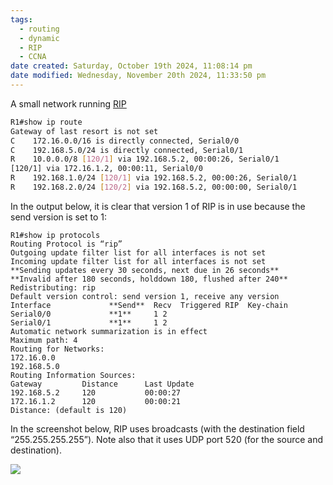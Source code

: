 ```yaml
---
tags:
  - routing
  - dynamic
  - RIP
  - CCNA
date created: Saturday, October 19th 2024, 11:08:14 pm
date modified: Wednesday, November 20th 2024, 11:33:50 pm
---
```


A small network running [RIP](RIP.md) 

``` bash
R1#show ip route
Gateway of last resort is not set
C    172.16.0.0/16 is directly connected, Serial0/0
C    192.168.5.0/24 is directly connected, Serial0/1
R    10.0.0.0/8 [120/1] via 192.168.5.2, 00:00:26, Serial0/1
[120/1] via 172.16.1.2, 00:00:11, Serial0/0
R    192.168.1.0/24 [120/1] via 192.168.5.2, 00:00:26, Serial0/1
R    192.168.2.0/24 [120/2] via 192.168.5.2, 00:00:00, Serial0/1

```


In the output below, it is clear that version 1 of RIP is in use because the send version is set to 1:
```
R1#show ip protocols
Routing Protocol is “rip”
Outgoing update filter list for all interfaces is not set
Incoming update filter list for all interfaces is not set
**Sending updates every 30 seconds, next due in 26 seconds**
**Invalid after 180 seconds, holddown 180, flushed after 240**
Redistributing: rip
Default version control: send version 1, receive any version
Interface             **Send**  Recv  Triggered RIP  Key-chain
Serial0/0             **1**     1 2
Serial0/1             **1**     1 2
Automatic network summarization is in effect
Maximum path: 4
Routing for Networks:
172.16.0.0
192.168.5.0
Routing Information Sources:
Gateway         Distance      Last Update
192.168.5.2     120           00:00:27
172.16.1.2      120           00:00:21
Distance: (default is 120)
```

In the screenshot below, RIP uses broadcasts (with the destination field “255.255.255.255”). Note also that it uses UDP port 520 (for the source and destination).

![](14-3.png)